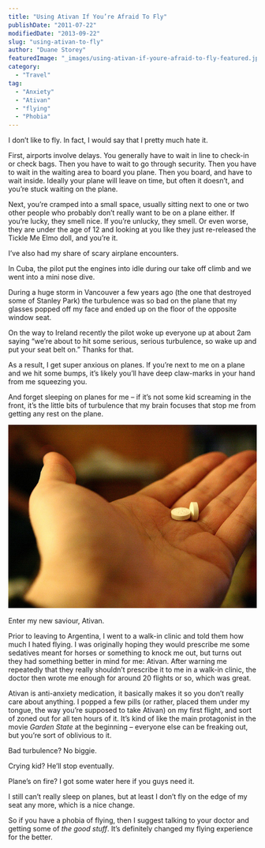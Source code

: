 ```yaml
---
title: "Using Ativan If You’re Afraid To Fly"
publishDate: "2011-07-22"
modifiedDate: "2013-09-22"
slug: "using-ativan-to-fly"
author: "Duane Storey"
featuredImage: "_images/using-ativan-if-youre-afraid-to-fly-featured.jpg"
category:
  - "Travel"
tag:
  - "Anxiety"
  - "Ativan"
  - "flying"
  - "Phobia"
---
```


I don’t like to fly. In fact, I would say that I pretty much hate it.

First, airports involve delays. You generally have to wait in line to check-in or check bags. Then you have to wait to go through security. Then you have to wait in the waiting area to board you plane. Then you board, and have to wait inside. Ideally your plane will leave on time, but often it doesn’t, and you’re stuck waiting on the plane.

Next, you’re cramped into a small space, usually sitting next to one or two other people who probably don’t really want to be on a plane either. If you’re lucky, they smell nice. If you’re unlucky, they smell. Or even worse, they are under the age of 12 and looking at you like they just re-released the Tickle Me Elmo doll, and you’re it.

I’ve also had my share of scary airplane encounters.

In Cuba, the pilot put the engines into idle during our take off climb and we went into a mini nose dive.

During a huge storm in Vancouver a few years ago (the one that destroyed some of Stanley Park) the turbulence was so bad on the plane that my glasses popped off my face and ended up on the floor of the opposite window seat.

On the way to Ireland recently the pilot woke up everyone up at about 2am saying “we’re about to hit some serious, serious turbulence, so wake up and put your seat belt on.” Thanks for that.

As a result, I get super anxious on planes. If you’re next to me on a plane and we hit some bumps, it’s likely you’ll have deep claw-marks in your hand from me squeezing you.

And forget sleeping on planes for me – if it’s not some kid screaming in the front, it’s the little bits of turbulence that my brain focuses that stop me from getting any rest on the plane.

![](_images/using-ativan-if-youre-afraid-to-fly-1.jpg "Ativan")

Enter my new saviour, Ativan.

Prior to leaving to Argentina, I went to a walk-in clinic and told them how much I hated flying. I was originally hoping they would prescribe me some sedatives meant for horses or something to knock me out, but turns out they had something better in mind for me: Ativan. After warning me repeatedly that they really shouldn’t prescribe it to me in a walk-in clinic, the doctor then wrote me enough for around 20 flights or so, which was great.

Ativan is anti-anxiety medication, it basically makes it so you don’t really care about anything. I popped a few pills (or rather, placed them under my tongue, the way you’re supposed to take Ativan) on my first flight, and sort of zoned out for all ten hours of it. It’s kind of like the main protagonist in the movie *Garden State* at the beginning – everyone else can be freaking out, but you’re sort of oblivious to it.

Bad turbulence? No biggie.

Crying kid? He’ll stop eventually.

Plane’s on fire? I got some water here if you guys need it.

I still can’t really sleep on planes, but at least I don’t fly on the edge of my seat any more, which is a nice change.

So if you have a phobia of flying, then I suggest talking to your doctor and getting some of *the good stuff*. It’s definitely changed my flying experience for the better.